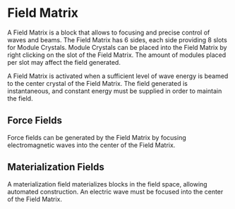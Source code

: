 # Field Matrix
A Field Matrix is a block that allows to focusing and precise control of waves and beams.
The Field Matrix has 6 sides, each side providing 8 slots for Module Crystals. Module Crystals
can be placed into the Field Matrix by right clicking on the slot of the Field Matrix. The amount
of modules placed per slot may affect the field generated.

A Field Matrix is activated when a sufficient level of wave energy is beamed to the center
crystal of the Field Matrix. The field generated is instantaneous, and constant energy must
be supplied in order to maintain the field.

## Force Fields
Force fields can be generated by the Field Matrix by focusing electromagnetic waves into
the center of the Field Matrix.

## Materialization Fields
A materialization field materializes blocks in the field space, allowing automated construction.
An electric wave must be focused into the center of the Field Matrix.